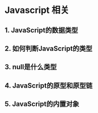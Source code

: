 # Javascript 相关

## 1. JavaScript的数据类型

## 2. 如何判断JavaScript的类型

## 3. null是什么类型

## 4. JavaScript的原型和原型链

## 5. JavaScript的内置对象